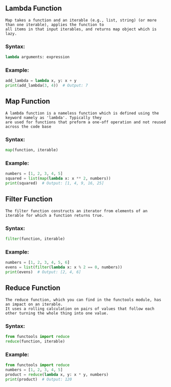 ## Lambda Function
```
Map takes a function and an iterable (e.g., list, string) (or more than one iterable), applies the function to
all items in that input iterables, and returns map object which is lazy.
```
### Syntax:
```py
lambda arguments: expression
```
### Example:
```py
add_lambda = lambda x, y: x + y
print(add_lambda(3, 4))  # Output: 7
```
## Map Function
```
A lambda function is a nameless function which is defined using the keyword namely as 'lambda'. Typically they
are used for functions that preform a one-off operation and not reused across the code base
```
### Syntax:
```py
map(function, iterable)
```
### Example:
```py
numbers = [1, 2, 3, 4, 5]
squared = list(map(lambda x: x ** 2, numbers))
print(squared)  # Output: [1, 4, 9, 16, 25]
```
## Filter Function
```
The filter function constructs an iterator from elements of an iterable for which a function returns true.
```
### Syntax:
```py
filter(function, iterable)
```
### Example:
```py
numbers = [1, 2, 3, 4, 5, 6]
evens = list(filter(lambda x: x % 2 == 0, numbers))
print(evens)  # Output: [2, 4, 6]
```
## Reduce Function
```
The reduce function, which you can find in the functools module, has an impact on an iterable.
It uses a rolling calculation on pairs of values that follow each other turning the whole thing into one value.
```
### Syntax:
```py
from functools import reduce
reduce(function, iterable)
```
### Example:
```py
from functools import reduce
numbers = [1, 2, 3, 4, 5]
product = reduce(lambda x, y: x * y, numbers)
print(product)  # Output: 120
```
